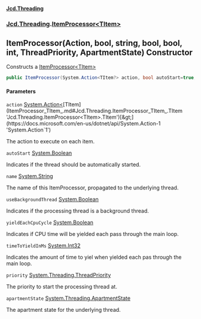 #### [Jcd.Threading](index.md 'index')
### [Jcd.Threading](Jcd.Threading.md 'Jcd.Threading').[ItemProcessor&lt;TItem&gt;](ItemProcessor_TItem_.md 'Jcd.Threading.ItemProcessor<TItem>')

## ItemProcessor(Action<TItem>, bool, string, bool, bool, int, ThreadPriority, ApartmentState) Constructor

Constructs a [ItemProcessor&lt;TItem&gt;](ItemProcessor_TItem_.md 'Jcd.Threading.ItemProcessor<TItem>')

```csharp
public ItemProcessor(System.Action<TItem?> action, bool autoStart=true, string? name=null, bool useBackgroundThread=true, bool yieldEachCpuCycle=true, int timeToYieldInMs=15, System.Threading.ThreadPriority priority=System.Threading.ThreadPriority.Normal, System.Threading.ApartmentState apartmentState=System.Threading.ApartmentState.Unknown);
```
#### Parameters

<a name='Jcd.Threading.ItemProcessor_TItem_.ItemProcessor(System.Action_TItem_,bool,string,bool,bool,int,System.Threading.ThreadPriority,System.Threading.ApartmentState).action'></a>

`action` [System.Action&lt;](https://docs.microsoft.com/en-us/dotnet/api/System.Action-1 'System.Action`1')[TItem](ItemProcessor_TItem_.md#Jcd.Threading.ItemProcessor_TItem_.TItem 'Jcd.Threading.ItemProcessor<TItem>.TItem')[&gt;](https://docs.microsoft.com/en-us/dotnet/api/System.Action-1 'System.Action`1')

The action to execute on each item.

<a name='Jcd.Threading.ItemProcessor_TItem_.ItemProcessor(System.Action_TItem_,bool,string,bool,bool,int,System.Threading.ThreadPriority,System.Threading.ApartmentState).autoStart'></a>

`autoStart` [System.Boolean](https://docs.microsoft.com/en-us/dotnet/api/System.Boolean 'System.Boolean')

Indicates if the thread should be automatically started.

<a name='Jcd.Threading.ItemProcessor_TItem_.ItemProcessor(System.Action_TItem_,bool,string,bool,bool,int,System.Threading.ThreadPriority,System.Threading.ApartmentState).name'></a>

`name` [System.String](https://docs.microsoft.com/en-us/dotnet/api/System.String 'System.String')

The name of this ItemProcessor, propagated to the underlying thread.

<a name='Jcd.Threading.ItemProcessor_TItem_.ItemProcessor(System.Action_TItem_,bool,string,bool,bool,int,System.Threading.ThreadPriority,System.Threading.ApartmentState).useBackgroundThread'></a>

`useBackgroundThread` [System.Boolean](https://docs.microsoft.com/en-us/dotnet/api/System.Boolean 'System.Boolean')

Indicates if the processing thread is a background thread.

<a name='Jcd.Threading.ItemProcessor_TItem_.ItemProcessor(System.Action_TItem_,bool,string,bool,bool,int,System.Threading.ThreadPriority,System.Threading.ApartmentState).yieldEachCpuCycle'></a>

`yieldEachCpuCycle` [System.Boolean](https://docs.microsoft.com/en-us/dotnet/api/System.Boolean 'System.Boolean')

Indicates if CPU time will be yielded each pass through the main loop.

<a name='Jcd.Threading.ItemProcessor_TItem_.ItemProcessor(System.Action_TItem_,bool,string,bool,bool,int,System.Threading.ThreadPriority,System.Threading.ApartmentState).timeToYieldInMs'></a>

`timeToYieldInMs` [System.Int32](https://docs.microsoft.com/en-us/dotnet/api/System.Int32 'System.Int32')

Indicates the amount of time to yiel when yielded each pas through the main loop.

<a name='Jcd.Threading.ItemProcessor_TItem_.ItemProcessor(System.Action_TItem_,bool,string,bool,bool,int,System.Threading.ThreadPriority,System.Threading.ApartmentState).priority'></a>

`priority` [System.Threading.ThreadPriority](https://docs.microsoft.com/en-us/dotnet/api/System.Threading.ThreadPriority 'System.Threading.ThreadPriority')

The priority to start the processing thread at.

<a name='Jcd.Threading.ItemProcessor_TItem_.ItemProcessor(System.Action_TItem_,bool,string,bool,bool,int,System.Threading.ThreadPriority,System.Threading.ApartmentState).apartmentState'></a>

`apartmentState` [System.Threading.ApartmentState](https://docs.microsoft.com/en-us/dotnet/api/System.Threading.ApartmentState 'System.Threading.ApartmentState')

The apartment state for the underlying thread.